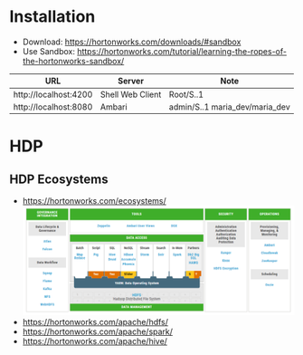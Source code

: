 # Installation
* Download: https://hortonworks.com/downloads/#sandbox
* Use Sandbox: https://hortonworks.com/tutorial/learning-the-ropes-of-the-hortonworks-sandbox/

| URL          |Server           |Note   |
| ------------- |----- | ----- | 
|http://localhost:4200  | Shell Web Client | Root/S..1 | 
|http://localhost:8080  | Ambari | admin/S..1  maria_dev/maria_dev | 
# HDP 
## HDP Ecosystems
* https://hortonworks.com/ecosystems/
![alt text](images/hdp-projects.PNG)
* https://hortonworks.com/apache/hdfs/
* https://hortonworks.com/apache/spark/
* https://hortonworks.com/apache/hive/
